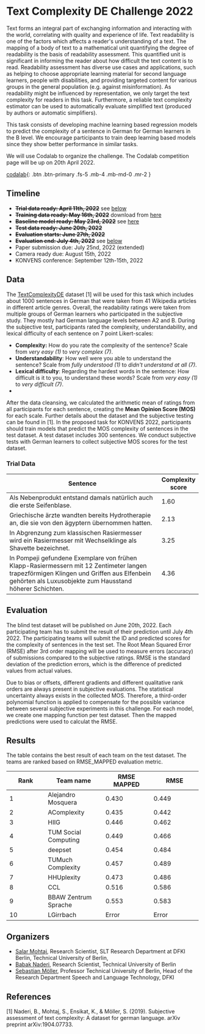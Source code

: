 # Text Complexity DE Challenge 2022


Text forms an integral part of exchanging information and interacting with the world, correlating with quality and experience of life. Text readability is one of the factors which affects a reader's understanding of a text. The mapping of a body of text to a mathematical unit quantifying the degree of readability is the basis of readability assessment. This quantified unit is significant in informing the reader about how difficult the text content is to read. Readability assessment has diverse use cases and applications, such as helping to choose appropriate learning material for second language learners, people with disabilities, and providing targeted content for various groups in the general population (e.g. against misinformation). As readability might be influenced by representation, we only target the text complexity for readers in this task. Furthermore, a reliable text complexity estimator can be used to automatically evaluate simplified text (produced by authors or automatic simplifiers). 

This task consists of developing machine learning based regression models to predict the complexity of a sentence in German for German learners in the B level. We encourage participants to train deep learning based models since they show better performance in similar tasks.

We will use Codalab to organize the challenge. The Codalab competition page will be up on 20th April 2022.

[codalab](https://codalab.lisn.upsaclay.fr/competitions/4964){: .btn .btn-primary .fs-5 .mb-4 .mb-md-0 .mr-2 }


## Timeline
- **<strike>Trial data ready: April 11th, 2022</strike>** see [below](#trial-data)
- **<strike>Training data ready: May 16th, 2022</strike>** download from [here](https://raw.githubusercontent.com/babaknaderi/TextComplexityDE/master/TextComplexityDE19/ratings.csv)
- **<strike>Baseline model ready: May 23rd, 2022</strike>** see [here](https://codalab.lisn.upsaclay.fr/competitions/4964#results)
- **<strike>Test data ready: June 20th, 2022</strike>**
- **<strike>Evaluation starts: June 27th, 2022</strike>**
- **<strike>Evaluation end: July 4th, 2022</strike>** see [below](#results)
- Paper submission due: July 25nd, 2022 (extended)
- Camera ready due: August 15th, 2022
- KONVENS conference: September 12th-15th, 2022

## Data

The [TextComplexityDE](https://github.com/babaknaderi/TextComplexityDE) dataset [1] will be used for this task which includes about 1000 sentences in German that were taken from 41 Wikipedia articles in different article genres. 
Overall, the readability ratings were taken from multiple groups of German learners who participated in the subjective study. They mostly had German language levels between A2 and B.
During the subjective test, participants rated the complexity, understandability, and lexical difficulty of each sentence on 7 point Likert-scales:

 - **Complexity:** How do you rate the complexity of the sentence? Scale from _very easy (1)_ to _very complex (7)_.
 - **Understandability**: How well were you able to understand the sentence? Scale from _fully understood (1)_ to _didn't understand at all (7)_.
 - **Lexical difficulty**: Regarding the hardest words in the sentence: How difficult is it to you, to understand these words? Scale from _very easy (1)_ to _very difficult (7)_.
 - 
After the data cleansing, we calculated the arithmetic mean of ratings from all participants for each sentence, creating the **Mean Opinion Score (MOS)** for each scale. Further details about the dataset and the subjective testing can be found in [1].
In the proposed task for KONVENS 2022, participants should train models that predict the MOS complexity of sentences in the test dataset. A test dataset includes 300 sentences. We conduct subjective tests with German learners to collect subjective MOS scores for the test dataset. 

### Trial Data
<table>
<colgroup>
<col width="80%" />
<col width="20%" />
</colgroup>
<thead>
<tr class="header">
<th>Sentence</th>
<th>Complexity score</th>
</tr>
</thead>
<tbody>
<tr>
<td markdown="span">Als Nebenprodukt entstand damals natürlich auch die erste Seifenblase.</td>
<td markdown="span">1.60</td>
</tr>
<tr>
<td markdown="span">Griechische ärzte wandten bereits Hydrotherapie an, die sie von den ägyptern  übernommen hatten.</td>
<td markdown="span">2.13</td>
</tr>
<tr>
<td markdown="span">In Abgrenzung zum klassischen Rasiermesser wird ein Rasiermesser mit Wechselklinge als Shavette bezeichnet.</td>
<td markdown="span">3.25</td>
</tr>
<tr>
<td markdown="span">In Pompeji gefundene Exemplare von frühen Klapp-Rasiermessern mit 12 Zentimeter langen trapezförmigen Klingen und Griffen aus Elfenbein gehörten als Luxusobjekte zum Hausstand höherer Schichten.</td>
<td markdown="span">4.36</td>
</tr>
</tbody>
</table>


## Evaluation

The blind test dataset will be published on June 20th, 2022. Each participating team has to submit the result of their prediction until July 4th 2022. The participating teams will submit the ID and predicted scores for the complexity of sentences in the test set. The Root Mean Squared Error (RMSE) after 3rd order mapping  will be used to measure errors (accuracy) of submissions compared to the subjective ratings.  RMSE is the standard deviation of the prediction errors, which is the difference of predicted values from actual values.

Due to bias or offsets, different gradients and different qualitative rank orders are always present in subjective evaluations. The statistical uncertainty always exists in the collected MOS. Therefore, a third-order polynomial function is applied to compensate for the possible variance between several subjective experiments in this challenge. For each model, we create one mapping function per test dataset. Then the mapped predictions were used to calculat the RMSE.


## Results
The table contains the best result of each team on the test dataset. The teams are ranked based on RMSE_MAPPED evaluation metric.

<table>
<colgroup>
<col width="20%" />
<col width="30%" />
<col width="25%" />
<col width="25%" />
</colgroup>
<thead>
<tr class="header">
<th>Rank</th>
<th>Team name</th>
<th>RMSE MAPPED</th>
<th>RMSE</th>
</tr>
</thead>
<tbody>
<tr>
<td markdown="span">1</td>
<td markdown="span">Alejandro Mosquera</td>
<td markdown="span">0.430</td>
<td markdown="span">0.449</td>
</tr>
<tr>
<td markdown="span">2</td>
<td markdown="span">AComplexity</td>
<td markdown="span">0.435</td>
<td markdown="span">0.442</td>
</tr>
<tr>
<td markdown="span">3</td>
<td markdown="span">HIIG</td>
<td markdown="span">0.446</td>
<td markdown="span">0.462</td>
</tr>
<tr>
<td markdown="span">4</td>
<td markdown="span">TUM Social Computing</td>
<td markdown="span">0.449</td>
<td markdown="span">0.466</td>
</tr>
<tr>
<td markdown="span">5</td>
<td markdown="span">deepset</td>
<td markdown="span">0.454</td>
<td markdown="span">0.484</td>
</tr>
<tr>
<td markdown="span">6</td>
<td markdown="span">TUMuch Complexity</td>
<td markdown="span">0.457</td>
<td markdown="span">0.489</td>
</tr>
<tr>
<td markdown="span">7</td>
<td markdown="span">HHUplexity</td>
<td markdown="span">0.473</td>
<td markdown="span">0.486</td>
</tr>
<tr>
<td markdown="span">8</td>
<td markdown="span">CCL</td>
<td markdown="span">0.516</td>
<td markdown="span">0.586</td>
</tr>
<tr>
<td markdown="span">9</td>
<td markdown="span">BBAW Zentrum Sprache</td>
<td markdown="span">0.553</td>
<td markdown="span">0.583</td>
</tr>
<tr>
<td markdown="span">10</td>
<td markdown="span">LGirrbach</td>
<td markdown="span">Error</td>
<td markdown="span">Error</td>
</tr>
</tbody>
</table>


## Organizers

- [Salar Mohtaj](https://www.linkedin.com/in/salar-mohtaj/), Research Scientist, SLT Research Department at DFKI Berlin, Technical University of Berlin, 
- [Babak Naderi](https://www.tu.berlin/index.php?id=29496), Research Scientist, Technical University of Berlin
- [Sebastian Möller](https://www.tu.berlin/index.php?id=16022), Professor Technical University of Berlin, Head of the Research Department Speech and Language Technology, DFKI


## References

[1] Naderi, B., Mohtaj, S., Ensikat, K., & Möller, S. (2019). Subjective assessment of text complexity: A dataset for german language. arXiv preprint arXiv:1904.07733.
